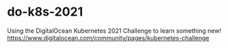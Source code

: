# do-k8s-2021
Using the DigitalOcean Kubernetes 2021 Challenge to learn something new! https://www.digitalocean.com/community/pages/kubernetes-challenge

